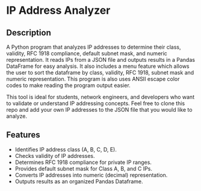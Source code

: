 # IP Address Analyzer  

## Description  
A Python program that analyzes IP addresses to determine their class, validity, RFC 1918 compliance, default subnet mask, and numeric representation. It reads IPs from a JSON file and outputs results in a Pandas DataFrame for easy analysis. It also includes a menu feature which allows the user to sort the dataframe by class, validity, RFC 1918, subnet mask and numeric representation. This program is also uses ANSII escape color codes to make reading the program output easier.  

This tool is ideal for students, network engineers, and developers who want to validate or understand IP addressing concepts. Feel free to clone this repo and add your own IP addresses to the JSON file that you would like to analyze.

## Features  
- Identifies IP address class (A, B, C, D, E).  
- Checks validity of IP addresses.  
- Determines RFC 1918 compliance for private IP ranges.  
- Provides default subnet mask for Class A, B, and C IPs.  
- Converts IP addresses into numeric (decimal) representation.
- Outputs results as an organized Pandas Dataframe.

   
